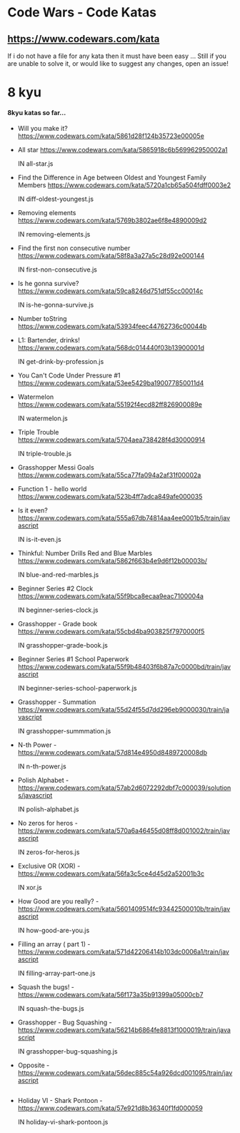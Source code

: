 # Code Wars - Code Katas

## https://www.codewars.com/kata

If i do not have a file for any kata then it must have been easy ...
Still if you are unable to solve it, or would like to suggest any changes, open an issue!

# 8 kyu

#### 8kyu katas so far...

- Will you make it? https://www.codewars.com/kata/5861d28f124b35723e00005e

* All star https://www.codewars.com/kata/5865918c6b569962950002a1

  IN all-star.js

* Find the Difference in Age between Oldest and Youngest Family Members https://www.codewars.com/kata/5720a1cb65a504fdff0003e2

  IN diff-oldest-youngest.js

* Removing elements https://www.codewars.com/kata/5769b3802ae6f8e4890009d2

  IN removing-elements.js

* Find the first non consecutive number https://www.codewars.com/kata/58f8a3a27a5c28d92e000144

  IN first-non-consecutive.js

* Is he gonna survive? https://www.codewars.com/kata/59ca8246d751df55cc00014c

  IN is-he-gonna-survive.js

* Number toString https://www.codewars.com/kata/53934feec44762736c00044b

* L1: Bartender, drinks! https://www.codewars.com/kata/568dc014440f03b13900001d

  IN get-drink-by-profession.js

- You Can't Code Under Pressure #1 https://www.codewars.com/kata/53ee5429ba190077850011d4

- Watermelon https://www.codewars.com/kata/55192f4ecd82ff826900089e

  IN watermelon.js

- Triple Trouble https://www.codewars.com/kata/5704aea738428f4d30000914

  IN triple-trouble.js

- Grasshopper Messi Goals https://www.codewars.com/kata/55ca77fa094a2af31f00002a

- Function 1 - hello world https://www.codewars.com/kata/523b4ff7adca849afe000035

- Is it even? https://www.codewars.com/kata/555a67db74814aa4ee0001b5/train/javascript

  IN is-it-even.js

- Thinkful: Number Drills Red and Blue Marbles https://www.codewars.com/kata/5862f663b4e9d6f12b00003b/

  IN blue-and-red-marbles.js

- Beginner Series #2 Clock https://www.codewars.com/kata/55f9bca8ecaa9eac7100004a

  IN beginner-series-clock.js

- Grasshopper - Grade book https://www.codewars.com/kata/55cbd4ba903825f7970000f5

  IN grasshopper-grade-book.js

- Beginner Series #1 School Paperwork https://www.codewars.com/kata/55f9b48403f6b87a7c0000bd/train/javascript

  IN beginner-series-school-paperwork.js

- Grasshopper - Summation https://www.codewars.com/kata/55d24f55d7dd296eb9000030/train/javascript

  IN grasshopper-summmation.js

- N-th Power - https://www.codewars.com/kata/57d814e4950d8489720008db

  IN n-th-power.js

- Polish Alphabet - https://www.codewars.com/kata/57ab2d6072292dbf7c000039/solutions/javascript

  IN polish-alphabet.js

- No zeros for heros - https://www.codewars.com/kata/570a6a46455d08ff8d001002/train/javascript

  IN zeros-for-heros.js

- Exclusive OR (XOR) - https://www.codewars.com/kata/56fa3c5ce4d45d2a52001b3c

  IN xor.js

- How Good are you really? - https://www.codewars.com/kata/5601409514fc93442500010b/train/javascript

  IN how-good-are-you.js

- Filling an array ( part 1) - https://www.codewars.com/kata/571d42206414b103dc0006a1/train/javascript

  IN filling-array-part-one.js

- Squash the bugs! - https://www.codewars.com/kata/56f173a35b91399a05000cb7

  IN squash-the-bugs.js

- Grasshopper - Bug Squashing - https://www.codewars.com/kata/56214b6864fe8813f1000019/train/javascript

  IN grasshopper-bug-squashing.js

- Opposite - https://www.codewars.com/kata/56dec885c54a926dcd001095/train/javascript

```js const opposite = (number) =>  -number;
```

- Holiday VI - Shark Pontoon - https://www.codewars.com/kata/57e921d8b36340f1fd000059

  IN holiday-vi-shark-pontoon.js
